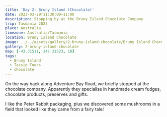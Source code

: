 ```yaml
---
title: 'Day 2: Bruny Island (Chocolate)'
date: 2023-03-29T11:30:00+11:00
description: Stopping by at the Bruny Island Chocolate Company
trip: Tasmania 2023
place: Australia
timezone: Australia/Tasmania
location: Bruny Island Chocolate
image: ../../assets/gallery/2-bruny-island-chocolate/Bruny Island Chocolate.jpeg
gallery: 2-bruny-island-chocolate
map: [-43.31511, 147.31523, 18]
tags:
  - Bruny Island
  - Tassie Tours
  - chocolate
---
```


On the way back along Adventure Bay Road, we briefly stopped at the chocolate company. Apparently they specialise in handmade cream fudges, chocolate products, preserves and gifts.

I like the Peter Rabbit packaging, plus we discovered some mushrooms in a field that looked like they came from a fairy tale!
